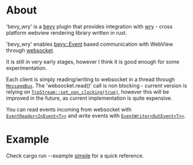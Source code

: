 # About

'bevy_wry' is a [bevy](https://github.com/bevyengine/bevy/) plugin that provides integration with [wry](https://github.com/tauri-apps/wry) - cross platform webview rendering library written in rust.

'bevy_wry' enables [bevy::Event](https://docs.rs/bevy/latest/bevy/ecs/event/trait.Event.html) based communication with WebView through [websocket](https://github.com/snapview/tungstenite-rs/).

It is still in very early stages, however I think it is good enough for some experimentation.

Each client is simply reading/writing to websocket in a thread through [`MessageBus`](https://github.com/PawelBis/bevy_wry/blob/main/src/communication.rs#L62). The 'websocket.read()' call is non blocking - current version is relying on [`TcpStream::set_non_clocking(true)`](https://doc.rust-lang.org/std/net/struct.TcpStream.html#method.set_nonblocking), however this will be improved in the future, as current implementation is quite expensive.

You can read events incoming from websocket with [`EventReader<InEvent<T>>`](https://docs.rs/bevy/latest/bevy/ecs/event/struct.EventReader.html) and write events with [`EventWriter<OutEvent<T>>`](https://docs.rs/bevy/latest/bevy/ecs/event/struct.EventWriter.html).

# Example

Check cargo run --example [simple](https://github.com/PawelBis/bevy_wry/blob/main/examples/simple.rs) for a quick reference.
